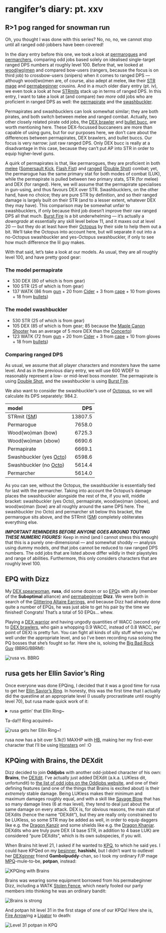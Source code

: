 # rangifer’s diary: pt. xxv

## R>1 pog ranged for snowman run

Oh, you thought I was done with this series? No, no, no, we cannot stop until all ranged odd-jobbers have been covered!

In the diary entry before this one, we took a look at [permarogues](https://oddjobs.codeberg.page/odd-jobs.html#permarogue) and [permarchers](https://oddjobs.codeberg.page/odd-jobs.html#permarcher), comparing odd jobs based solely on idealised single-target ranged DPS numbers at roughly level 100. Before that, we looked at [wood(wo)men](https://oddjobs.codeberg.page/odd-jobs.html#woodsman) and compared bow-users (rangers, because the focus is on third job) to crossbow-users (snipers) when it comes to ranged DPS — although wood(wo)men are, of course, also adept at melee, like their [STR mage](https://oddjobs.codeberg.page/odd-jobs.html#str-mage) and [permabeginner](https://oddjobs.codeberg.page/odd-jobs.html#permabeginner) cousins. And in a much older diary entry (pt. iv), we even took a look at how [STRmits](https://oddjobs.codeberg.page/odd-jobs.html#str-assassin) stack up in terms of ranged DPS. In this entry, I want to take a look at (and compare) _two more_ odd jobs who are proficient in ranged DPS as well: the [permapirate](https://oddjobs.codeberg.page/odd-jobs.html#permapirate) and the [swashbuckler](https://oddjobs.codeberg.page/odd-jobs.html#swashbuckler).

Permapirates and swashbucklers can look somewhat similar; they are both pirates, and both switch between melee and ranged combat. Actually, two other closely related pirate odd jobs, the [DEX brawler](https://oddjobs.codeberg.page/odd-jobs.html#dex-brawler) and [bullet bucc](https://oddjobs.codeberg.page/odd-jobs.html#bullet-bucc), are worth mentioning here. These DEX-focussed buccaneers are more than capable of using guns, but for our purposes here, we don’t care about the differences between permapirates, DEX brawlers, and bullet buccs. Our focus is very narrow: just raw ranged DPS. Only DEX bucc is really at a disadvantage in this case, because they can’t put AP into STR in order to equip higher-level guns.

A quirk of permapirates is that, like permarogues, they are proficient in both [melee](https://maplelegends.com/lib/skill?id=4001334) ([Somersault Kick](https://maplelegends.com/lib/skill?id=5001002), [Flash Fist](https://maplelegends.com/lib/skill?id=5001001)) and [ranged](https://maplelegends.com/lib/skill?id=4001344) ([Double Shot](https://maplelegends.com/lib/skill?id=5001003)) combat; yet, the permarogue has the same primary stat for both modes of combat (LUK), while the permapirate is pulled between _two_ primary stats, STR (for melee) and DEX (for ranged). Here, we will assume that the permapirate specialises in gun-using, and thus favours DEX over STR. Swashbucklers, on the other hand, have no choice; they are pure STR by definition, and so their ranged damage is largely built on their STR (and to a lesser extent, whatever DEX they may have). This comparison may be somewhat unfair to swashbucklers, if only because third job doesn’t improve their raw ranged DPS all that much. [Burst Fire](https://maplelegends.com/lib/skill?id=5210000) is a bit underwhelming — it’s actually a _downgrade_ at essentially any skill level below 11, and it maxes out at level 20 — but they do at least have their [Octopus](https://maplelegends.com/lib/skill?id=5211001) by their side to help them out a bit. We’ll take the Octopus into account here, but will separate it out into a no-Octopus swashbuckler and yes-Octopus swashbuckler, if only to see how much difference the lil guy makes.

With that said, let’s take a look at our models. As usual, they are all roughly level 100, and have pretty good gear:

### The model permapirate

- 530 DEX (80 of which is from gear)
- 100 STR (25 of which is from gear)
- 137 WATK (86 from [gun](https://maplelegends.com/lib/equip?id=01492012) + 20 from [Cider](https://maplelegends.com/lib/use?id=2022002) + 3 from [cape](https://maplelegends.com/lib/equip?id=01102084) + 10 from gloves + 18 from [bullets](https://maplelegends.com/lib/use?id=2330004))

### The model swashbuckler

- 530 STR (25 of which is from gear)
- 105 DEX (85 of which is from gear; 85 because the [Maple Canon Shooter](https://maplelegends.com/lib/equip?id=01492022) has an average of 5 more DEX than the [Concerto](https://maplelegends.com/lib/equip?id=01492012))
- 123 WATK (72 from [gun](https://maplelegends.com/lib/equip?id=01492022) + 20 from [Cider](https://maplelegends.com/lib/use?id=2022002) + 3 from [cape](https://maplelegends.com/lib/equip?id=01102084) + 10 from gloves + 18 from [bullets](https://maplelegends.com/lib/use?id=2330004))

### Comparing ranged DPS

As usual, we assume that all player characters and monsters have the same level. And as in the previous diary entry, we will use 600 WDEF to reasonably represent a low- or mid-level boss monster. The permapirate is using [Double Shot](https://maplelegends.com/lib/skill?id=5001003), and the swashbuckler is using [Burst Fire](https://maplelegends.com/lib/skill?id=5210000).

We also want to consider the swashbuckler’s use of [Octopus](https://maplelegends.com/lib/skill?id=5211001), so we will calculate its DPS separately: 984.2.

| model                                                                    |     DPS |
| :----------------------------------------------------------------------- | ------: |
| STRmit ([SM](https://maplelegends.com/lib/skill?id=4111004))             | 13807.5 |
| Permarogue                                                               |  7658.0 |
| Wood(wo)man (bow)                                                        |  6725.3 |
| Wood(wo)man (xbow)                                                       |  6690.6 |
| Permapirate                                                              |  6669.1 |
| Swashbuckler (yes [Octo](https://maplelegends.com/lib/skill?id=5211001)) |  6598.6 |
| Swashbuckler (no [Octo](https://maplelegends.com/lib/skill?id=5211001))  |  5614.4 |
| Permarcher                                                               |  5614.0 |

As you can see, without the Octopus, the swashbuckler is essentially tied for last with the permarcher. Taking into account the Octopus’s damage places the swashbuckler alongside the rest of the, if you will, middle bracket: swashbuckler (yes Octo), permapirate, wood(wo)man (xbow), and wood(wo)man (bow) are all roughly around the same DPS here. The swashbuckler (no Octo) and permarcher sit below this bracket, the permarogue sits above, and the STRmit ([SM](https://maplelegends.com/lib/skill?id=4111004)) completely obliterates everything else.

**_IMPORTANT REMINDERS BEFORE ANYONE GOES AROUND TOUTING THESE NUMERIC FIGURES:_** Keep in mind (and I cannot stress this enough) that this is a purely one-dimensional — and somewhat shoddy — analysis using dummy models, _and_ that jobs cannot be reduced to raw ranged DPS numbers. The odd jobs that are listed above differ wildly in their playstyles and range of abilities. Furthermore, this only considers characters that are roughly level 100.

## EPQ with Dizz

My [DEX spearwoman](https://oddjobs.codeberg.page/odd-jobs.html#dex-warrior), **rusa**, did some dozen or so [EPQ](https://maplelegends.com/lib/map?id=300030100)s with ally (member of the **Suboptimal** alliance) and [permabeginner](https://oddjobs.codeberg.page/odd-jobs.html#permabeginner) **Dizz**. We were both in search of the [Glittering Altaire Earrings](https://maplelegends.com/lib/equip?id=01032061), and because Dizz had already done quite a number of EPQs, he was just able to get his pair by the time we finished! Congrats! That’s a total of 50 EPQs… whew.

Playing a [DEX warrior](https://oddjobs.codeberg.page/odd-jobs.html#dex-warrior) and having ungodly quantities of WACC (second only to [DEX brawlers](https://oddjobs.codeberg.page/odd-jobs.html#dex-brawler), who gain a whopping 0.9 WACC, instead of 0.8 WACC, per point of DEX) is pretty fun. You can fight all kinds of silly stuff when you’re well under the appropriate level, and so I’ve been recording rusa soloing the PQ bosses that she’s fought so far. Here she is, soloing the [Big Bad Rock Guy](https://maplelegends.com/lib/monster?id=9300178) (BBRG/BBRM):

![rusa vs. BBRG](rusa-vs-bbrg.png "rusa vs. BBRG")

## rusa gets her Ellin Savior’s Ring

Once everyone was done EPQing, I decided that it was a good time for rusa to get her [Ellin Savior’s Ring](https://maplelegends.com/lib/equip?id=01119001). In honesty, this was the first time that I actually did the questline at an appropriate level (I usually procrastinate until roughly level 70), but rusa made quick work of it:

<details>
<summary>rusa gettin’ that Ellin Ring~</summary>

![rusa getting Hardened Pieces of Steel](rusa-getting-steel-pieces.png "rusa getting Hardened Pieces of Steel")

![Dark Stone Golem card get!](rusa-dark-stone-golem-card-get.png "Dark Stone Golem card get!")

![rusa vs. Wild Kargo](rusa-vs-wild-kargo.png "rusa vs. Wild Kargo")

![rusa hunts for Lazy Buffy Marbles](rusa-hunts-lazy-buffy-marbles.png "rusa hunts for Lazy Buffy Marbles")

![rusa at the spa](rusa-at-the-spa.png "rusa at the spa")

![rusa vs. tree thingies](rusa-vs-tree-things.png "rusa vs. tree thingies")

![rusa vs. giga shrooms](rusa-vs-giga-shrooms.png "rusa vs. giga shrooms")

![rusa vs. stone buggos](rusa-vs-stone-buggos.png "rusa vs. stone buggos")

![Stone Bug card get!](rusa-stone-bug-card-get.png "Stone Bug card get!")

![rusa vs. Primitive Boar](rusa-vs-primitive-boar.png "rusa vs. Primitive Boar")

![Primitive Boar card get!](rusa-primitive-boar-card-get.png "Primitive Boar card get!")

</details>

Ta-da!!! Ring acquired~

![rusa gets her Ellin Ring~!](rusa-gets-her-ellin-ring.png "rusa gets her Ellin Ring~!")

rusa now has a bit over 5.1k(!) MAXHP with [HB](https://maplelegends.com/lib/skill?id=1301007), making her my first-ever character that I’ll be using [Honsters](https://maplelegends.com/lib/use?id=2002021) on! :O

## KPQing with Brains, the DEXdit

Dizz decided to join **Oddjobs** with another odd-jobbed character of his own: **Brains**, the [DEXdit](https://oddjobs.codeberg.page/odd-jobs.html#lukless-bandit). I’ve actually just added DEXdit (a.k.a. LUKless dit, unfortundit) to [the list of odd jobs on the Oddjobs website](https://oddjobs.codeberg.page/odd-jobs.html), and one of their defining features (and one of the things that Brains is excited about) is their _extremely_ stable damage. Being LUKless makes their minimum and maximum damages roughly equal, and with a skill like [Savage Blow](https://maplelegends.com/lib/skill?id=4201005) that has so many damage lines (6 at max level), they tend to deal just about the same damage on every attack. DEX is, for obvious reasons, the main stat of DEXdits (hence the name “DEXdit”), but they are really only constrained to be LUKless, so some STR may be added as well, in order to equip daggers like e.g. the [Dragon Kanzir](https://maplelegends.com/lib/equip?id=01332049) and some shields like e.g. the [Dragon Khanjar](https://maplelegends.com/lib/equip?id=01092049). DEXdits who are truly pure DEX (4 base STR, in addition to 4 base LUK) are considered “pure DEXdits”, which is its own subspecies, if you will.

When Brains hit level 21, I asked if he wanted to [KPQ](https://maplelegends.com/lib/map?id=103000800), to which he said yes. I could have KPQed on my [besinner](https://oddjobs.codeberg.page/odd-jobs.html#besinner), **hashishi**, but I didn’t want to outlevel her [DEXginner](https://oddjobs.codeberg.page/odd-jobs.html#dex-beginner) friend **Gambolpuddy**-chan, so I took my ordinary F/P mage [MPQ](https://maplelegends.com/lib/map?id=261000021)-mule-to-be, **potpan**, instead:

![KPQing with Brains](kpqing-with-brains.png "KPQing with Brains")

Brains was wearing some equipment borrowed from his permabeginner Dizz, including a WATK [Stolen Fence](https://maplelegends.com/lib/equip?id=01092003), which nearly fooled our party members into thinking he was an ordinary bandit:

![Brains is strong](brains-is-strong.png "Brains is strong")

And potpan hit level 31 in the first stage of one of our KPQs! Here she is, [Fire Arrow](https://maplelegends.com/lib/skill?id=2101004)ing a [Ligator](https://maplelegends.com/lib/monster?id=9300001) to death:

![Level 31 potpan in KPQ](potpan-level-31-in-kpq.png "Level 31 potpan in KPQ")
